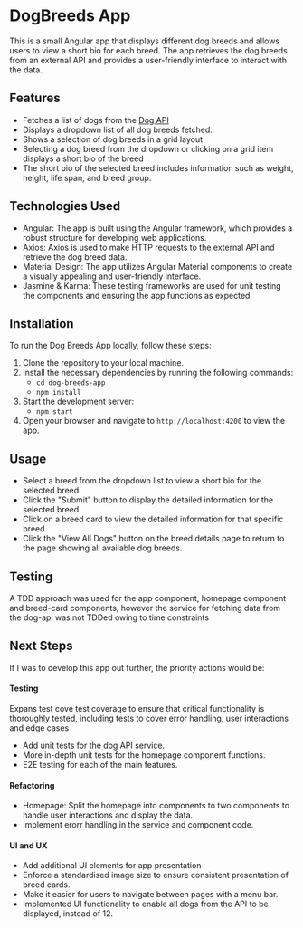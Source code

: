 # DogBreeds App

This is a small Angular app that displays different dog breeds and allows users to view a short bio for each breed. The app retrieves the dog breeds from an external API and provides a user-friendly interface to interact with the data.

## Features

- Fetches a list of dogs from the [Dog API](https://www.thedogapi.com/)
- Displays a dropdown list of all dog breeds fetched.
- Shows a selection of dog breeds in a grid layout
- Selecting a dog breed from the dropdown or clicking on a grid item displays a short bio of the breed
- The short bio of the selected breed includes information such as weight, height, life span, and breed group.

## Technologies Used

- Angular: The app is built using the Angular framework, which provides a robust structure for developing web applications.
- Axios: Axios is used to make HTTP requests to the external API and retrieve the dog breed data.
- Material Design: The app utilizes Angular Material components to create a visually appealing and user-friendly interface.
- Jasmine & Karma: These testing frameworks are used for unit testing the components and ensuring the app functions as expected.

## Installation

To run the Dog Breeds App locally, follow these steps:

1. Clone the repository to your local machine.
2. Install the necessary dependencies by running the following commands:
   - `cd dog-breeds-app`
   - `npm install`
3. Start the development server:
   - `npm start`
4. Open your browser and navigate to `http://localhost:4200` to view the app.

## Usage

- Select a breed from the dropdown list to view a short bio for the selected breed.
- Click the "Submit" button to display the detailed information for the selected breed.
- Click on a breed card to view the detailed information for that specific breed.
- Click the "View All Dogs" button on the breed details page to return to the page showing all available dog breeds.

## Testing

A TDD approach was used for the app component, homepage component and breed-card components, however the service for fetching data from the dog-api was not TDDed owing to time constraints

## Next Steps

If I was to develop this app out further, the priority actions would be:

#### Testing

Expans test cove test coverage to ensure that critical functionality is thoroughly tested, including tests to cover error handling, user interactions and edge cases

- Add unit tests for the dog API service.
- More in-depth unit tests for the homepage component functions.
- E2E testing for each of the main features.

#### Refactoring

- Homepage: Split the homepage into components to two components to handle user interactions and display the data.
- Implement erorr handling in the service and component code.

#### UI and UX

- Add additional UI elements for app presentation
- Enforce a standardised image size to ensure consistent presentation of breed cards.
- Make it easier for users to navigate between pages with a menu bar.
- Implemented UI functionality to enable all dogs from the API to be displayed, instead of 12.
